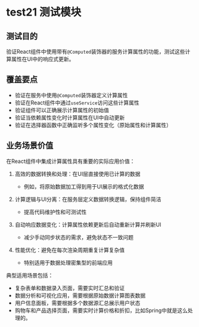 # test21 测试模块

## 测试目的

验证React组件中使用带有`@Computed`装饰器的服务计算属性的功能，测试这些计算属性在UI中的响应式更新。

## 覆盖要点

- 验证在服务中使用`@Computed`装饰器定义计算属性
- 验证在React组件中通过`useService`访问这些计算属性
- 验证组件可以正确展示计算属性的初始值
- 验证当依赖属性变化时计算属性在UI中自动更新
- 验证在选择器函数中正确监听多个属性变化（原始属性和计算属性）

## 业务场景价值

在React组件中集成计算属性具有重要的实际应用价值：

1. 高效的数据转换和处理：在UI层直接使用已计算的数据
   - 例如，将原始数据加工得到用于UI展示的格式化数据

2. 计算逻辑与UI分离：在服务层定义数据转换逻辑，保持组件简洁
   - 提高代码维护性和可测试性

3. 自动响应数据变化：计算属性依赖更新后自动重新计算并刷新UI
   - 减少手动同步状态的需求，避免状态不一致问题

4. 性能优化：避免在每次渲染周期重复计算复杂值
   - 特别适用于数据处理密集型的前端应用

典型适用场景包括：

- 复杂表单和数据录入页面，需要实时汇总和验证
- 数据分析和可视化应用，需要根据原始数据计算图表数据
- 用户信息面板，需要根据多个数据源汇总展示用户状态
- 购物车和产品选择页面，需要实时计算价格和折扣，比如Spring中就是这么处理的。
